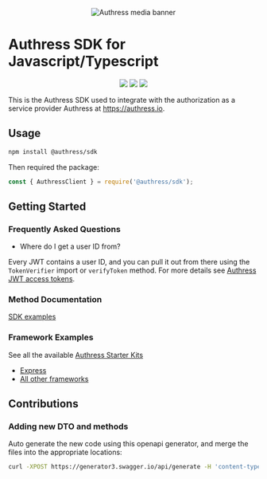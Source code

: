 <p align="center">
  <img src="https://authress.io/static/images/linkedin-banner.png" alt="Authress media banner">
</p>

# Authress SDK for Javascript/Typescript

<p align="center">
    <a href="https://www.npmjs.com/package/@authress/sdk" alt="Authress SDK on npm"><img src="https://badge.fury.io/js/@authress%2Fsdk.svg"></a>
    <a href="./LICENSE" alt="Apache-2.0"><img src="https://img.shields.io/badge/License-Apache%202.0-blue.svg"></a>
    <a href="https://authress.io/community" alt="authress community"><img src="https://img.shields.io/badge/Community-Authress-fbaf0b.svg"></a>
</p>

This is the Authress SDK used to integrate with the authorization as a service provider Authress at https://authress.io.


## Usage

```sh
npm install @authress/sdk
```

Then required the package:
```js
const { AuthressClient } = require('@authress/sdk');
```

## Getting Started

### Frequently Asked Questions
* Where do I get a user ID from?

Every JWT contains a user ID, and you can pull it out from there using the `TokenVerifier` import or `verifyToken` method. For more details see [Authress JWT access tokens](https://authress.io/knowledge-base/docs/authentication/validating-jwts#authress-user-ids-and-a-jwt-access-token-example).

### Method Documentation

[SDK examples](./docs/methods.md)

### Framework Examples
See all the available [Authress Starter Kits](https://github.com/search?q=org%3AAuthress+starter-kit&type=repositories)

* [Express](https://github.com/Authress/express-starter-kit)
* [All other frameworks](https://github.com/search?q=org%3AAuthress+starter-kit&type=repositories)

## Contributions

### Adding new DTO and methods
Auto generate the new code using this openapi generator, and merge the files into the appropriate locations:
```bash
curl -XPOST https://generator3.swagger.io/api/generate -H 'content-type: application/json' -d '{"specURL" : "https://api.authress.io/.well-known/openapi.json","lang" : "typescript-fetch","type" : "CLIENT","codegenVersion" : "V3"}'  --output generated_sdk.tar.gz

```
